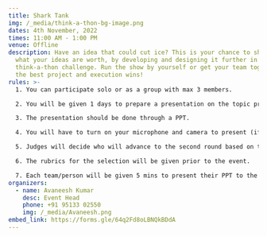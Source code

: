 ```yaml
---
title: Shark Tank
img: /_media/think-a-thon-bg-image.png
dates: 4th November, 2022
times: 11:00 AM - 1:00 PM
venue: Offline
description: Have an idea that could cut ice? This is your chance to show us
  what your ideas are worth, by developing and designing it further in the
  think-a-thon challenge. Run the show by yourself or get your team together,
  the best project and execution wins!
rules: >-
  1. You can participate solo or as a group with max 3 members.

  2. You will be given 1 days to prepare a presentation on the topic prior to the event.

  3. The presentation should be done through a PPT.

  4. You will have to turn on your microphone and camera to present (if a member fails to turn on his camera, it will result in points deduction).

  5. Judges will decide who will advance to the second round based on the presentation.

  6. The rubrics for the selection will be given prior to the event.

  7. Each team/person will be given 5 mins to present their PPT to the judges.
organizers:
  - name: Avaneesh Kumar
    desc: Event Head
    phone: +91 95133 02550
    img: /_media/Avaneesh.png
embed_link: https://forms.gle/64q2Fd8oLBNQkBDdA
---
```

